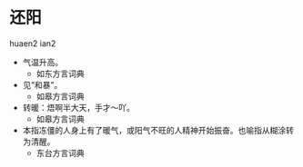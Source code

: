 # 还阳
huaen2 ian2
+ 气温升高。
  * 如东方言词典
+ 见“和暴”。
  * 如皋方言词典
+ 转暖：焐啊半大天，手才～吖。
  * 如皋方言词典
+ 本指冻僵的人身上有了暖气，或阳气不旺的人精神开始振奋。也喻指从糊涂转为清醒。
  * 东台方言词典

